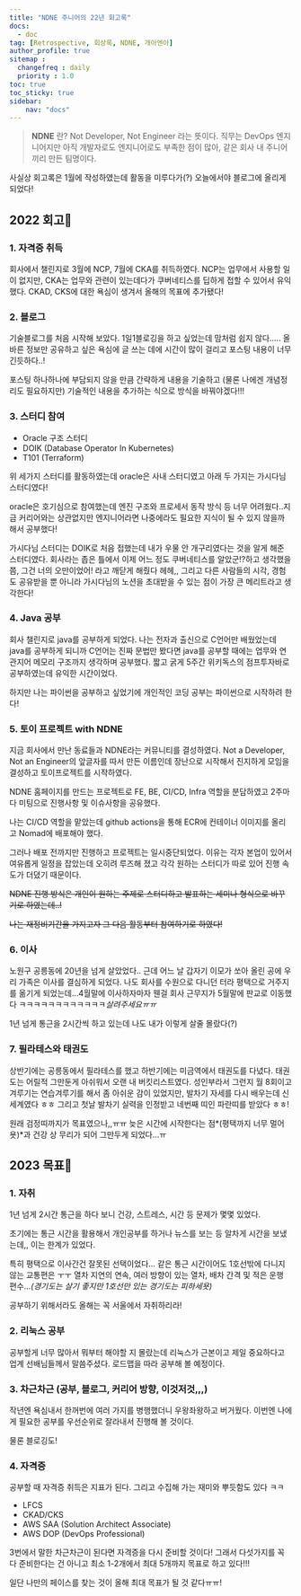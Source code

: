 ```yaml
---
title: "NDNE 주니어의 22년 회고록"
docs: 
  - doc
tag: [Retrospective, 회상록, NDNE, 개아엔아]
author_profile: true
sitemap :
  changefreq : daily
  priority : 1.0
toc: true
toc_sticky: true
sidebar:
    nav: "docs"
---
```


> **NDNE** 란?
Not Developer, Not Engineer 라는 뜻이다.
직무는 DevOps 엔지니어지만 아직 개발자로도 엔지니어로도 부족한 점이 많아,
같은 회사 내 주니어끼리 만든 팀명이다.
>

사실상 회고록은 1월에 작성하였는데 활동을 미루다가(?) 오늘에서야 블로그에 올리게 되었다!

## 2022 회고🌟

### 1. 자격증 취득

회사에서 챌린지로 3월에 NCP, 7월에 CKA를 취득하였다. NCP는 업무에서 사용할 일이 없지만, CKA는 업무와 관련이 있는데다가 쿠버네티스를 딥하게 접할 수 있어서 유익했다. CKAD, CKS에 대한 욕심이 생겨서 올해의 목표에 추가됐다!

### 2. 블로그

기술블로그를 처음 시작해 보았다. 1일1블로깅을 하고 싶었는데 맘처럼 쉽지 않다….. 올바른 정보만 공유하고 싶은 욕심에 글 쓰는 데에 시간이 많이 걸리고 포스팅 내용이 너무 긴듯하다..!

포스팅 하나하나에 부담되지 않을 만큼 간략하게 내용을 기술하고 (물론 나에겐 개념정리도 필요하지만) 기술적인 내용을 추가하는 식으로 방식을 바꿔야겠다!!!

### 3. 스터디 참여

- Oracle 구조 스터디
- DOIK (Database Operator In Kubernetes)
- T101 (Terraform)

위 세가지 스터디를 활동하였는데 oracle은 사내 스터디였고 아래 두 가지는 가시다님 스터디였다!

oracle은 호기심으로 참여했는데 엔진 구조와 프로세서 동작 방식 등 너무 어려웠다..지금 커리어와는 상관없지만 엔지니어라면 나중에라도 필요한 지식이 될 수 있지 않을까 해서 공부했다!

가시다님 스터디는 DOIK로 처음 접했는데 내가 우물 안 개구리였다는 것을 알게 해준 스터디였다. 회사라는 좁은 틀에서 이제 어느 정도 쿠버네티스를 알았군!?하고 생각했을 쯤, 그건 너의 오만이었어! 라고 깨닫게 해줬다 헤헤,, 그리고 다른 사람들의 시각, 경험도 공유받을 뿐 아니라 가시다님의 노션을 초대받을 수 있는 점이 가장 큰 메리트라고 생각한다!

### 4. Java 공부

회사 챌린지로 java를 공부하게 되었다. 나는 전자과 출신으로 C언어만 배웠었는데 java를 공부하게 되니까 C언어는 진짜 문법만 봤다면 java를 공부할  때에는 업무와 연관지어 메모리 구조까지 생각하며 공부했다. 짧고 굵게 5주간 위키독스의 점프투자바로 공부하였는데 유익한 시간이었다.

하지만 나는 파이썬을 공부하고 싶었기에 개인적인 코딩 공부는 파이썬으로 시작하려 한다!

### 5. 토이 프로젝트 with NDNE

지금 회사에서 만난 동료들과 NDNE라는 커뮤니티를 결성하였다. Not a Developer, Not an Engineer의 앞글자를 따서 만든 이름인데 장난으로 시작해서 진지하게 모임을 결성하고 토이프로젝트를 시작하였다.

NDNE 홈페이지를 만드는 프로젝트로 FE, BE, CI/CD, Infra 역할을 분담하였고 2주마다 미팅으로 진행사항 및 이슈사항을 공유했다.

나는 CI/CD 역할을 맡았는데 github actions을 통해 ECR에 컨테이너 이미지를 올리고 Nomad에 배포해야 했다.

그러나 배포 전까지만 진행하고 프로젝트는 일시중단되었다. 이유는 각자 본업이 있어서 여유롭게 일정을 잡았는데 오히려 루즈해 졌고 각각 원하는 스터디가 따로 있어 진행 속도가 더뎠기 때문이다.

~~NDNE 진행 방식은 개인이 원하는 주제로 스터디하고 발표하는 세미나 형식으로 바꾸기로 하였는데..!~~

~~나는 재정비기간을 가지고자 그 다음 활동부터 참여하기로 하였다!~~

### 6. 이사

노원구 공릉동에 20년을 넘게 살았었다.. 근데 어느 날 갑자기 이모가 쏘아 올린 공에 우리 가족은 이사를 결심하게 되었다. 나도 회사를 수원으로 다니던 터라 평택으로 거주지를 옮기게 되었는데…4월말에 이사하자마자 웬걸 회사 근무지가 5월말에 판교로 이동했다 ㅋㅋㅋㅋㅋㅋㅋㅋㅋㅋㅋㅋ*살려주세요ㅠㅠ*

1년 넘게 통근을 2시간씩 하고 있는데 나도 내가 이렇게 살줄 몰랐다(?)

### 7. 필라테스와 태권도

상반기에는 공릉동에서 필라테스를 했고 하반기에는 미금역에서 태권도를 다녔다. 태권도는 어릴적 그만둔게 아쉬워서 오랜 내 버킷리스트였다. 성인부라서 그런지 월 8회이고 겨루기는 연습겨루기를 해서 좀 아쉬운 감이 있었지만, 발차기 자세를 다시 배우는데 신세계였다 ㅎㅎ 그리고 첫날 발차기 실력을 인정받고 네번째 띠인 파란띠를 받았다 ㅎㅎ!

원래 검정띠까지가 목표였으나,,ㅠㅠ 늦은 시간에 시작한다는 점*(평택까지 너무 멀어욧)*과 건강 상 무리가 되어 그만두게 되었다…ㅠ

## 2023 목표🎈

### 1. 자취

1년 넘게 2시간 통근을 하다 보니 건강, 스트레스, 시간 등 문제가 몇몇 있었다.

초기에는 통근 시간을 활용해서 개인공부를 하거나 뉴스를 보는 등 알차게 시간을 보냈는데,, 이는 한계가 있었다.

특히 평택으로 이사간건 잘못된 선택이었다… 같은 통근 시간이어도 1호선밖에 다니지 않는 교통편은 ㅜㅜ 열차 지연의 연속, 여러 방향이 있는 열차, 배차 간격 및 적은 운행 편수…*(경기도는 살기 좋지만 1호선만 있는 경기도는 피하세욧)*

공부하기 위해서라도 올해는 꼭 서울에서 자취하리라!

### 2. 리눅스 공부

공부할게 너무 많아서 뭐부터 해야할 지 몰랐는데 리눅스가 근본이고 제일 중요하다고 업계 선배님들께서 말씀주셨다. 로드맵을 따라 공부해 볼 예정이다.

### 3. 차근차근 (공부, 블로그, 커리어 방향, 이것저것,,,)

작년엔 욕심내서 한꺼번에 여러 가지를 병행했더니 우왕좌왕하고 버거웠다. 이번엔 나에게 필요한 공부를 우선순위로 잘라내서 진행해 볼 것이다.

물론 블로깅도!

### 4. 자격증

공부할 때 자격증 취득은 지표가 된다. 그리고 수집해 가는 재미와 뿌듯함도 있다 ㅋㅋ

- LFCS
- CKAD/CKS
- AWS SAA (Solution Architect Associate)
- AWS DOP (DevOps Professional)

3번에서 말한 차근차근이 된다면 자격증을 다시 준비할 것이다! 그래서 다섯가지를 꼭 다 준비한다는 건 아니고 최소 1-2개에서 최대 5개까지 목표로 하고 있다!!!

일단 나만의 페이스를 찾는 것이 올해 최대 목표가 될 것 같다ㅠㅠ!